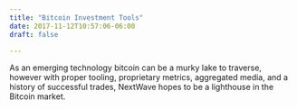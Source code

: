 ```yaml
---
title: "Bitcoin Investment Tools"
date: 2017-11-12T10:57:06-06:00
draft: false

---
```


As an emerging technology bitcoin can be a murky lake to traverse, however with proper tooling, proprietary metrics, aggregated media, and a history of successful trades, NextWave hopes to be a lighthouse in the Bitcoin market.




